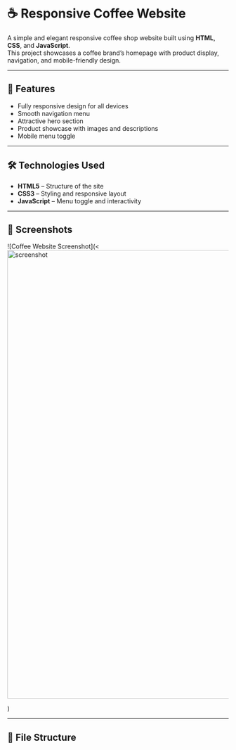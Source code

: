 # ☕ Responsive Coffee Website

A simple and elegant responsive coffee shop website built using **HTML**, **CSS**, and **JavaScript**.  
This project showcases a coffee brand’s homepage with product display, navigation, and mobile-friendly design.

---

## 🚀 Features
- Fully responsive design for all devices
- Smooth navigation menu
- Attractive hero section
- Product showcase with images and descriptions
- Mobile menu toggle

---

## 🛠 Technologies Used
- **HTML5** – Structure of the site
- **CSS3** – Styling and responsive layout
- **JavaScript** – Menu toggle and interactivity

---

## 📸 Screenshots
![Coffee Website Screenshot](<<img width="1920" height="1020" alt="screenshot" src="https://github.com/user-attachments/assets/50d7dcc1-105c-41f1-8fa9-73b3b151b347" />
>
)

---

## 📂 File Structure
